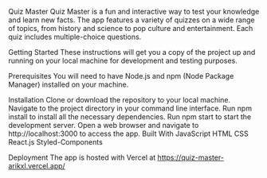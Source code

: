 Quiz Master
Quiz Master is a fun and interactive way to test your knowledge and learn new facts. The app features a variety of quizzes on a wide range of topics, from history and science to pop culture and entertainment. Each quiz includes multiple-choice questions.

Getting Started
These instructions will get you a copy of the project up and running on your local machine for development and testing purposes.

Prerequisites
You will need to have Node.js and npm (Node Package Manager) installed on your machine.

Installation
Clone or download the repository to your local machine.
Navigate to the project directory in your command line interface.
Run npm install to install all the necessary dependencies.
Run npm start to start the development server.
Open a web browser and navigate to http://localhost:3000 to access the app.
Built With
JavaScript
HTML
CSS
React.js
Styled-Components

Deployment
The app is hosted with Vercel at https://quiz-master-arikxl.vercel.app/

